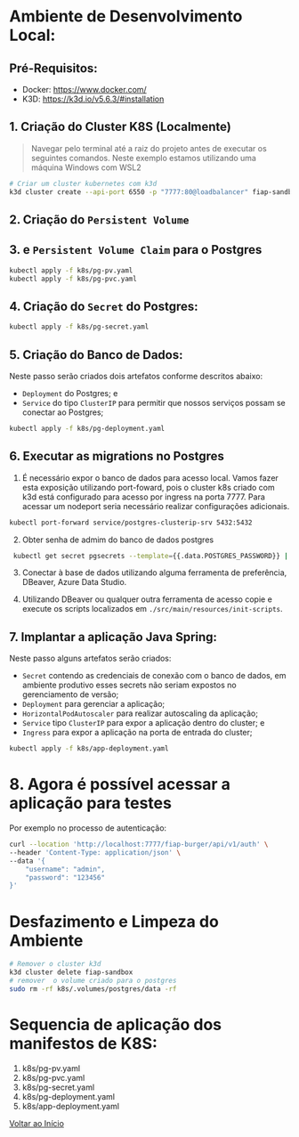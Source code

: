 # Ambiente de Desenvolvimento Local:

## Pré-Requisitos:

- Docker: https://www.docker.com/
- K3D: https://k3d.io/v5.6.3/#installation

## 1. Criação do Cluster K8S (Localmente)

> Navegar pelo terminal até a raiz do projeto antes de executar os seguintes comandos. Neste exemplo estamos utilizando uma máquina Windows com WSL2

```bash
# Criar um cluster kubernetes com k3d
k3d cluster create --api-port 6550 -p "7777:80@loadbalancer" fiap-sandbox --agents 2 --volume $(pwd)/k8s/.volumes:/var/lib/rancher/k3s/storage@all
```

## 2. Criação do `Persistent Volume`

## 3. e `Persistent Volume Claim` para o Postgres

```bash
kubectl apply -f k8s/pg-pv.yaml
kubectl apply -f k8s/pg-pvc.yaml
```

## 4. Criação do `Secret` do Postgres:

```bash
kubectl apply -f k8s/pg-secret.yaml
```

## 5. Criação do Banco de Dados:

Neste passo serão criados dois artefatos conforme descritos abaixo:

- `Deployment` do Postgres; e
- `Service` do tipo `ClusterIP` para permitir que nossos serviços possam se conectar ao Postgres;

```bash
kubectl apply -f k8s/pg-deployment.yaml
```

## 6. Executar as migrations no Postgres

1. É necessário expor o banco de dados para acesso local. Vamos fazer esta exposição utilizando port-foward, pois o cluster k8s criado com k3d está configurado para acesso por ingress na porta 7777. Para acessar um nodeport seria necessário realizar configurações adicionais.

```bash
kubectl port-forward service/postgres-clusterip-srv 5432:5432
```

2. Obter senha de admim do banco de dados postgres

```bash
 kubectl get secret pgsecrets --template={{.data.POSTGRES_PASSWORD}} | base64 -d
```

3. Conectar à base de dados utilizando alguma ferramenta de preferência, DBeaver, Azure Data Studio.

4. Utilizando DBeaver ou qualquer outra ferramenta de acesso copie e execute os scripts localizados em `./src/main/resources/init-scripts`.

## 7. Implantar a aplicação Java Spring:

Neste passo alguns artefatos serão criados:

- `Secret` contendo as credenciais de conexão com o banco de dados, em ambiente produtivo esses secrets não seriam expostos no gerenciamento de versão;
- `Deployment` para gerenciar a aplicação;
- `HorizontalPodAutoscaler` para realizar autoscaling da aplicação;
- `Service` tipo `ClusterIP` para expor a aplicação dentro do cluster; e
- `Ingress` para expor a aplicação na porta de entrada do cluster;

```bash
kubectl apply -f k8s/app-deployment.yaml
```

# 8. Agora é possível acessar a aplicação para testes

Por exemplo no processo de autenticação:

```bash
curl --location 'http://localhost:7777/fiap-burger/api/v1/auth' \
--header 'Content-Type: application/json' \
--data '{
    "username": "admin",
    "password": "123456"
}'
```

# Desfazimento e Limpeza do Ambiente

```bash
# Remover o cluster k3d
k3d cluster delete fiap-sandbox
# remover  o volume criado para o postgres
sudo rm -rf k8s/.volumes/postgres/data -rf
```

# Sequencia de aplicação dos manifestos de K8S:

1. k8s/pg-pv.yaml
2. k8s/pg-pvc.yaml
3. k8s/pg-secret.yaml
4. k8s/pg-deployment.yaml
5. k8s/app-deployment.yaml

[Voltar ao Início](../README.md)
